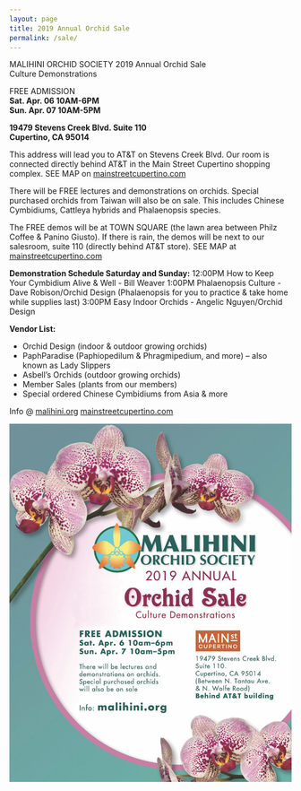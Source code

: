 ```yaml
---
layout: page
title: 2019 Annual Orchid Sale
permalink: /sale/
---
```


MALIHINI ORCHID SOCIETY 2019 Annual Orchid Sale<br>
Culture Demonstrations<br>

FREE ADMISSION<br>
**Sat. Apr. 06 10AM-6PM<br>
Sun. Apr. 07 10AM-5PM**

**19479 Stevens Creek Blvd. Suite 110<br>
Cupertino, CA  95014**

This address will lead you to AT&T on Stevens Creek Blvd.  Our room is connected directly behind AT&T in the Main Street Cupertino shopping complex.    SEE MAP on [mainstreetcupertino.com](http://mainstreetcupertino.com/directory/)

There will be FREE lectures and demonstrations on orchids.
Special purchased orchids from Taiwan will also be on sale.
This includes Chinese Cymbidiums, Cattleya hybrids and Phalaenopsis species.


The FREE demos will be at TOWN SQUARE (the lawn area between Philz Coffee & Panino Giusto).  If there is rain, the demos will be next to our salesroom, suite 110 (directly behind AT&T store).  SEE MAP at [mainstreetcupertino.com](http://mainstreetcupertino.com/directory/)

**Demonstration Schedule Saturday and Sunday:**
12:00PM How to Keep Your Cymbidium Alive & Well - Bill Weaver
1:00PM  Phalaenopsis Culture - Dave Robison/Orchid Design
	            (Phalaenopsis for you to practice & take home while supplies last)
3:00PM  Easy Indoor Orchids - Angelic Nguyen/Orchid Design

**Vendor List:**
* Orchid Design (indoor & outdoor growing orchids)
* PaphParadise (Paphiopedilum & Phragmipedium, and more) – also known as Lady Slippers
* Asbell’s Orchids (outdoor growing orchids)
* Member Sales (plants from our members)
* Special ordered Chinese Cymbidiums from Asia & more

Info @ [malihini.org](http://malihini.org)
[mainstreetcupertino.com](http://mainstreetcupertino.com/directory/)

<img src="/img/MOS-2019_Poster.jpg">
